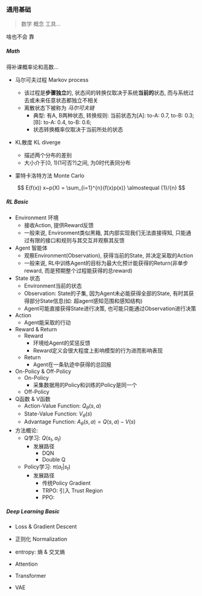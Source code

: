 ### 通用基础

>  数学 概念 工具...

啥也不会 靠

##### Math

得补课概率论和高数...

* 马尔可夫过程 Markov process
  * 该过程是**步骤独立**的, 状态间的转换仅取决于系统**当前的**状态, 而与系统过去或未来任意状态都独立不相关
  * 离散状态下被称为 *马尔可夫链*
    * 典型: 有A, B两种状态, 转换规则: 当前状态为[A]: to-A: 0.7, to-B: 0.3; [B]: to-A: 0.4, to-B: 0.6;
    * 状态转换概率仅取决于当前所处的状态

* KL散度 KL diverge
  * 描述两个分布的差别
  * 大小介于[0, 1)(1可否?)之间, 为0时代表同分布
* 蒙特卡洛特方法 Monte Carlo


$$
E(f(x)) x~p(X) = \sum_{i=1}^{n}{f(x)p(x)} \almostequal {1}/{n}
$$

##### RL Basic

* Environment 环境
  * 接收Action, 提供Reward反馈
  * 一般来说, Environment类似黑箱, 其内部实现我们无法直接得知, 只能通过有限的接口和规则与其交互并观察其反馈
* Agent 智能体
  * 观察Environment(Observation), 获得当前的State, 并决定采取的Action
  * 一般来说, RL中训练Agent的目标为最大化预计能获得的Return(非单步reward, 而是预期整个过程能获得的总reward)
* State 状态
  * Environment当前的状态
  * Observation: State的子集, 因为Agent未必能获得全部的State, 有时其获得部分State信息(如: 超agent感知范围和感知结构) 
  * Agent可能直接获得State进行决策, 也可能只能通过Observation进行决策
* Action
  * Agent能采取的行动
* Reward & Return
  * Reward
    * 环境给Agent的奖惩反馈
    * Reward定义会很大程度上影响模型的行为进而影响表现
  * Return
    * Agent在一条轨迹中获得的总回报
* On-Policy & Off-Policy
  * On-Policy
    * 采集数据用的Policy和训练的Policy是同一个
  * Off-Policy
* Q函数 & V函数
  * Action-Value Function: $Q_\theta(s, a)$
  * State-Value Function: $V_\theta(s)$
  * Advantage Function: $A_\theta(s, a) = Q(s, a) - V(s)$
* 方法概论:
  * Q学习: $Q(s_t, a_t)$
    * 发展路径
      * DQN
      * Double Q
  * Policy学习: $\pi(a_t|s_t)$
    * 发展路径
      * 传统Policy Gradient
      * TRPO: 引入 Trust Region
      * PPO: 

##### Deep Learning Basic

* Loss & Gradient Descent



* 正则化 Normalization



* entropy: 熵 & 交叉熵



* Attention

  

* Transformer



* VAE